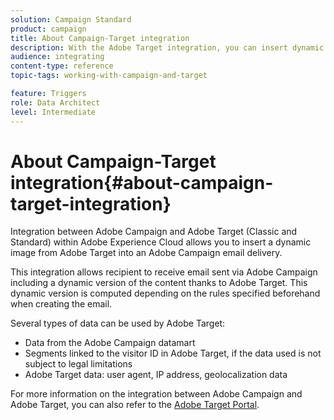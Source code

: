 ```yaml
---
solution: Campaign Standard
product: campaign
title: About Campaign-Target integration
description: With the Adobe Target integration, you can insert dynamic images generated by Adobe Target into your Adobe Campaign messages.
audience: integrating
content-type: reference
topic-tags: working-with-campaign-and-target

feature: Triggers
role: Data Architect
level: Intermediate
---
```


# About Campaign-Target integration{#about-campaign-target-integration}

Integration between Adobe Campaign and Adobe Target (Classic and Standard) within Adobe Experience Cloud allows you to insert a dynamic image from Adobe Target into an Adobe Campaign email delivery.

This integration allows recipient to receive email sent via Adobe Campaign including a dynamic version of the content thanks to Adobe Target. This dynamic version is computed depending on the rules specified beforehand when creating the email.

Several types of data can be used by Adobe Target:

* Data from the Adobe Campaign datamart
* Segments linked to the visitor ID in Adobe Target, if the data used is not subject to legal limitations
* Adobe Target data: user agent, IP address, geolocalization data

For more information on the integration between Adobe Campaign and Adobe Target, you can also refer to the [Adobe Target Portal](https://docs.adobe.com/content/help/en/target/using/integrate/campaign-and-target.html).
